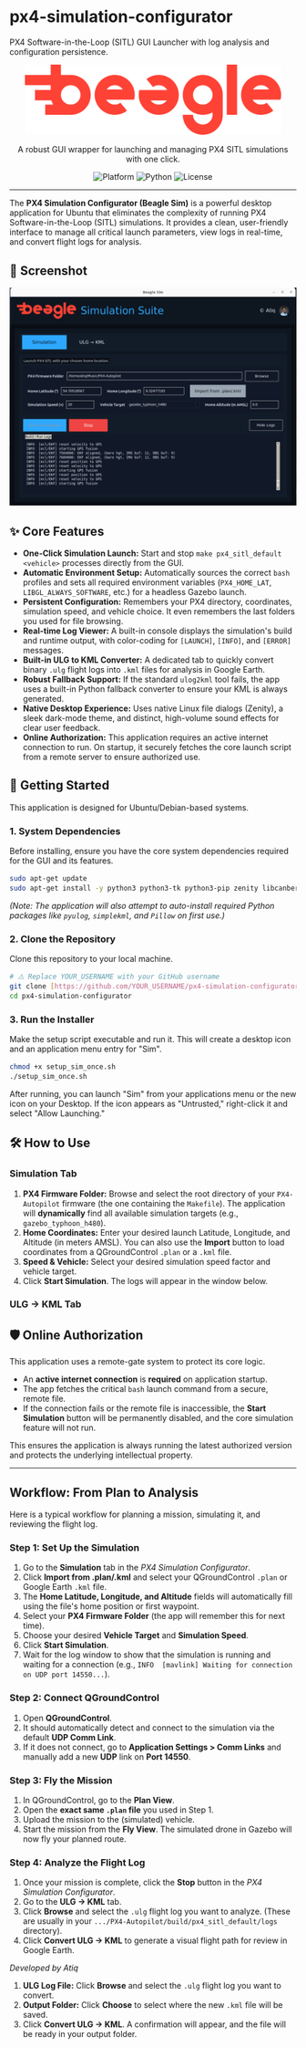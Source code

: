 # px4-simulation-configurator
PX4 Software-in-the-Loop (SITL) GUI Launcher with log analysis and configuration persistence.
<p align="center">
  <img src="beagle.png" alt="Beagle Sim Logo" width="450"/>
</p>

<p align="center">
  A robust GUI wrapper for launching and managing PX4 SITL simulations with one click.
</p>

<p align="center">
  <img src="https://img.shields.io/badge/Platform-Ubuntu%20%7C%20Linux-orange" alt="Platform">
  <img src="https://img.shields.io/badge/Python-3.x-blue" alt="Python">
  <img src="https://img.shields.io/badge/License-MIT-green" alt="License">
</p>

---

The **PX4 Simulation Configurator (Beagle Sim)** is a powerful desktop application for Ubuntu that eliminates the complexity of running PX4 Software-in-the-Loop (SITL) simulations. It provides a clean, user-friendly interface to manage all critical launch parameters, view logs in real-time, and convert flight logs for analysis.

## 📸 Screenshot

![Beagle Sim GUI Screenshot](screenshot.png)

## ✨ Core Features

* **One-Click Simulation Launch:** Start and stop `make px4_sitl_default <vehicle>` processes directly from the GUI.
* **Automatic Environment Setup:** Automatically sources the correct `bash` profiles and sets all required environment variables (`PX4_HOME_LAT`, `LIBGL_ALWAYS_SOFTWARE`, etc.) for a headless Gazebo launch.
* **Persistent Configuration:** Remembers your PX4 directory, coordinates, simulation speed, and vehicle choice. It even remembers the last folders you used for file browsing.
* **Real-time Log Viewer:** A built-in console displays the simulation's build and runtime output, with color-coding for `[LAUNCH]`, `[INFO]`, and `[ERROR]` messages.
* **Built-in ULG to KML Converter:** A dedicated tab to quickly convert binary `.ulg` flight logs into `.kml` files for analysis in Google Earth.
* **Robust Fallback Support:** If the standard `ulog2kml` tool fails, the app uses a built-in Python fallback converter to ensure your KML is always generated.
* **Native Desktop Experience:** Uses native Linux file dialogs (Zenity), a sleek dark-mode theme, and distinct, high-volume sound effects for clear user feedback.
* **Online Authorization:** This application requires an active internet connection to run. On startup, it securely fetches the core launch script from a remote server to ensure authorized use.

## 🚀 Getting Started

This application is designed for Ubuntu/Debian-based systems.

### 1. System Dependencies

Before installing, ensure you have the core system dependencies required for the GUI and its features.

```bash
sudo apt-get update
sudo apt-get install -y python3 python3-tk python3-pip zenity libcanberra-gtk3-module pulseaudio-utils
```

*(Note: The application will also attempt to auto-install required Python packages like `pyulog`, `simplekml`, and `Pillow` on first use.)* 

### 2. Clone the Repository

Clone this repository to your local machine.

```bash
# ⚠️ Replace YOUR_USERNAME with your GitHub username
git clone [https://github.com/YOUR_USERNAME/px4-simulation-configurator.git](https://github.com/YOUR_USERNAME/px4-simulation-configurator.git)
cd px4-simulation-configurator 
```

### 3. Run the Installer

Make the setup script executable and run it. This will create a desktop icon and an application menu entry for "Sim".

```bash
chmod +x setup_sim_once.sh
./setup_sim_once.sh
```
After running, you can launch "Sim" from your applications menu or the new icon on your Desktop. If the icon appears as "Untrusted," right-click it and select "Allow Launching."

## 🛠️ How to Use

### Simulation Tab

1.  **PX4 Firmware Folder:** Browse and select the root directory of your `PX4-Autopilot` firmware (the one containing the `Makefile`). The application will **dynamically** find all available simulation targets (e.g., `gazebo_typhoon_h480`).
2.  **Home Coordinates:** Enter your desired launch Latitude, Longitude, and Altitude (in meters AMSL). You can also use the **Import** button to load coordinates from a QGroundControl `.plan` or a `.kml` file.
3.  **Speed & Vehicle:** Select your desired simulation speed factor and vehicle target.
4.  Click **Start Simulation**. The logs will appear in the window below.

### ULG → KML Tab

## 🛡️ Online Authorization

This application uses a remote-gate system to protect its core logic.

* An **active internet connection** is **required** on application startup.
* The app fetches the critical `bash` launch command from a secure, remote file.
* If the connection fails or the remote file is inaccessible, the **Start Simulation** button will be permanently disabled, and the core simulation feature will not run.

This ensures the application is always running the latest authorized version and protects the underlying intellectual property.

---

## Workflow: From Plan to Analysis

Here is a typical workflow for planning a mission, simulating it, and reviewing the flight log.

### Step 1: Set Up the Simulation

1.  Go to the **Simulation** tab in the *PX4 Simulation Configurator*.
2.  Click **Import from .plan/.kml** and select your QGroundControl `.plan` or Google Earth `.kml` file.
3.  The **Home Latitude, Longitude, and Altitude** fields will automatically fill using the file's home position or first waypoint.
4.  Select your **PX4 Firmware Folder** (the app will remember this for next time).
5.  Choose your desired **Vehicle Target** and **Simulation Speed**.
6.  Click **Start Simulation**.
7.  Wait for the log window to show that the simulation is running and waiting for a connection (e.g., `INFO  [mavlink] Waiting for connection on UDP port 14550...`).

### Step 2: Connect QGroundControl

1.  Open **QGroundControl**.
2.  It should automatically detect and connect to the simulation via the default **UDP Comm Link**.
3.  If it does not connect, go to **Application Settings > Comm Links** and manually add a new **UDP** link on **Port 14550**.

### Step 3: Fly the Mission

1.  In QGroundControl, go to the **Plan View**.
2.  Open the **exact same `.plan` file** you used in Step 1.
3.  Upload the mission to the (simulated) vehicle.
4.  Start the mission from the **Fly View**. The simulated drone in Gazebo will now fly your planned route.

### Step 4: Analyze the Flight Log

1.  Once your mission is complete, click the **Stop** button in the *PX4 Simulation Configurator*.
2.  Go to the **ULG → KML** tab.
3.  Click **Browse** and select the `.ulg` flight log you want to analyze. (These are usually in your `.../PX4-Autopilot/build/px4_sitl_default/logs` directory).
4.  Click **Convert ULG → KML** to generate a visual flight path for review in Google Earth.

*Developed by Atiq*

1.  **ULG Log File:** Click **Browse** and select the `.ulg` flight log you want to convert.
2.  **Output Folder:** Click **Choose** to select where the new `.kml` file will be saved.
3.  Click **Convert ULG → KML**. A confirmation will appear, and the file will be ready in your output folder.

